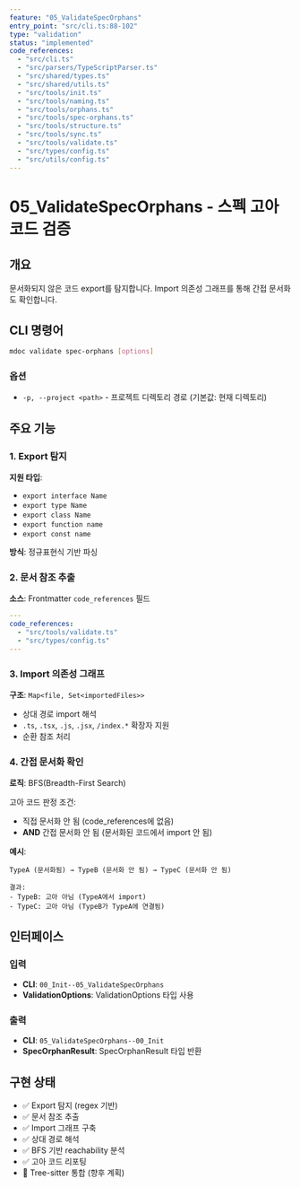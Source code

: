 ```yaml
---
feature: "05_ValidateSpecOrphans"
entry_point: "src/cli.ts:88-102"
type: "validation"
status: "implemented"
code_references:
  - "src/cli.ts"
  - "src/parsers/TypeScriptParser.ts"
  - "src/shared/types.ts"
  - "src/shared/utils.ts"
  - "src/tools/init.ts"
  - "src/tools/naming.ts"
  - "src/tools/orphans.ts"
  - "src/tools/spec-orphans.ts"
  - "src/tools/structure.ts"
  - "src/tools/sync.ts"
  - "src/tools/validate.ts"
  - "src/types/config.ts"
  - "src/utils/config.ts"
---
```


# 05_ValidateSpecOrphans - 스펙 고아 코드 검증

## 개요

문서화되지 않은 코드 export를 탐지합니다. Import 의존성 그래프를 통해 간접 문서화도 확인합니다.

## CLI 명령어

```bash
mdoc validate spec-orphans [options]
```

### 옵션

- `-p, --project <path>` - 프로젝트 디렉토리 경로 (기본값: 현재 디렉토리)

## 주요 기능

### 1. Export 탐지

**지원 타입**:
- `export interface Name`
- `export type Name`
- `export class Name`
- `export function name`
- `export const name`

**방식**: 정규표현식 기반 파싱

### 2. 문서 참조 추출

**소스**: Frontmatter `code_references` 필드

```yaml
---
code_references:
  - "src/tools/validate.ts"
  - "src/types/config.ts"
---
```

### 3. Import 의존성 그래프

**구조**: `Map<file, Set<importedFiles>>`

- 상대 경로 import 해석
- `.ts`, `.tsx`, `.js`, `.jsx`, `/index.*` 확장자 지원
- 순환 참조 처리

### 4. 간접 문서화 확인

**로직**: BFS(Breadth-First Search)

고아 코드 판정 조건:
- 직접 문서화 안 됨 (code_references에 없음)
- **AND** 간접 문서화 안 됨 (문서화된 코드에서 import 안 됨)

**예시**:
```
TypeA (문서화됨) → TypeB (문서화 안 됨) → TypeC (문서화 안 됨)

결과:
- TypeB: 고아 아님 (TypeA에서 import)
- TypeC: 고아 아님 (TypeB가 TypeA에 연결됨)
```

## 인터페이스

### 입력

- **CLI**: `00_Init--05_ValidateSpecOrphans`
- **ValidationOptions**: ValidationOptions 타입 사용

### 출력

- **CLI**: `05_ValidateSpecOrphans--00_Init`
- **SpecOrphanResult**: SpecOrphanResult 타입 반환

## 구현 상태

- ✅ Export 탐지 (regex 기반)
- ✅ 문서 참조 추출
- ✅ Import 그래프 구축
- ✅ 상대 경로 해석
- ✅ BFS 기반 reachability 분석
- ✅ 고아 코드 리포팅
- 🔄 Tree-sitter 통합 (향후 계획)
